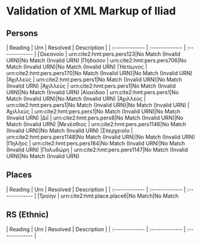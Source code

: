 # Validation of XML Markup of Iliad


## Persons 

| Reading | Urn     | Resolved     | Description    |
| :------------- | :------------- | :------------- |
|Ὠκεανοῖο | urn:cite2:hmt:pers.pers123|No Match (Invalid URN)|No Match (Invalid URN)
|Πήδασον | urn:cite2:hmt:pers.pers706|No Match (Invalid URN)|No Match (Invalid URN)
|Ἠετίωνος | urn:cite2:hmt:pers.pers170|No Match (Invalid URN)|No Match (Invalid URN)
|Ἀχιλλεύς | urn:cite2:hmt:pers.pers1|No Match (Invalid URN)|No Match (Invalid URN)
|Ἀχιλλεὺς | urn:cite2:hmt:pers.pers1|No Match (Invalid URN)|No Match (Invalid URN)
|Αἰακίδαο | urn:cite2:hmt:pers.pers1|No Match (Invalid URN)|No Match (Invalid URN)
|Ἀχιλλεὺς | urn:cite2:hmt:pers.pers1|No Match (Invalid URN)|No Match (Invalid URN)
|Ἀχιλλεὺς | urn:cite2:hmt:pers.pers1|No Match (Invalid URN)|No Match (Invalid URN)
|Διῒ | urn:cite2:hmt:pers.pers8|No Match (Invalid URN)|No Match (Invalid URN)
|Μενέσθιος | urn:cite2:hmt:pers.pers1146|No Match (Invalid URN)|No Match (Invalid URN)
|Σπερχειοῖο | urn:cite2:hmt:pers.pers1148|No Match (Invalid URN)|No Match (Invalid URN)
|Πηλῆος | urn:cite2:hmt:pers.pers184|No Match (Invalid URN)|No Match (Invalid URN)
|Πολυδώρη | urn:cite2:hmt:pers.pers1147|No Match (Invalid URN)|No Match (Invalid URN)

## Places 

| Reading | Urn     | Resolved     | Description    |
| :------------- | :------------- | :------------- |
|Τροίην | urn:cite2:hmt:place.place6|No Match|No Match

## RS (Ethnic) 

| Reading | Urn     | Resolved     | Description    |
| :------------- | :------------- | :------------- |
